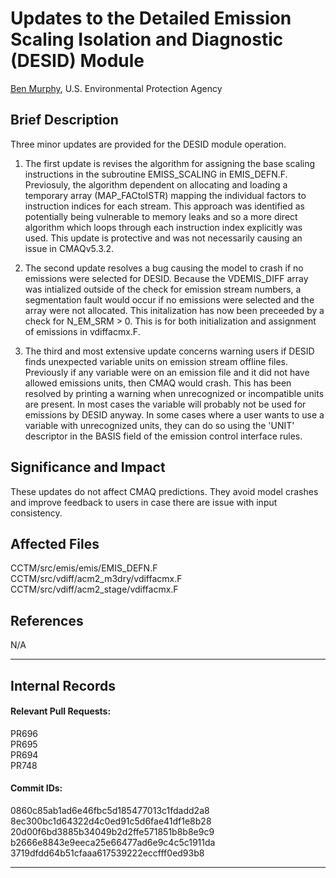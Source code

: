 # Updates to the Detailed Emission Scaling Isolation and Diagnostic (DESID) Module

[Ben Murphy](mailto:murphy.ben@epa.gov), U.S. Environmental Protection Agency

## Brief Description

Three minor updates are provided for the DESID module operation. 
1) The first update is revises the algorithm for assigning the base scaling instructions in the subroutine EMISS_SCALING in EMIS_DEFN.F. Previosuly, the algorithm dependent on allocating and loading a temporary array (MAP_FACtoISTR) mapping the individual factors to instruction indices for each stream. This approach was identified as potentially being vulnerable to memory leaks and so a more direct algorithm which loops through each instruction index explicitly was used. This update is protective and was not necessarily causing an issue in CMAQv5.3.2. 

2) The second update resolves a bug causing the model to crash if no emissions were selected for DESID. Because the VDEMIS_DIFF array was intialized outside of the check for emission stream numbers, a segmentation fault would occur if no emissions were selected and the array were not allocated. This initalization has now been preceeded by a check for N_EM_SRM > 0. This is for both initialization and assignment of emissions in vdiffacmx.F.    

3) The third and most extensive update concerns warning users if DESID finds unexpected variable units on emission stream offline files. Previously if any variable were on an emission file and it did not have allowed emissions units, then CMAQ would crash. This has been resolved by printing a warning when unrecognized or incompatible units are present. In most cases the variable will probably not be used for emissions by DESID anyway. In some cases where a user wants to use a variable with unrecognized units, they can do so using the 'UNIT' descriptor in the BASIS field of the emission control interface rules.

## Significance and Impact

These updates do not affect CMAQ predictions. They avoid model crashes and improve feedback to users in case there are issue with input consistency.

## Affected Files

CCTM/src/emis/emis/EMIS_DEFN.F
CCTM/src/vdiff/acm2_m3dry/vdiffacmx.F
CCTM/src/vdiff/acm2_stage/vdiffacmx.F


## References

N/A

-----
## Internal Records

#### Relevant Pull Requests:

PR696  
PR695  
PR694   
PR748   

#### Commit IDs:

0860c85ab1ad6e46fbc5d185477013c1fdadd2a8    
8ec300bc1d64322d4c0ed91c5d6fae41df1e8b28   
20d00f6bd3885b34049b2d2ffe571851b8b8e9c9   
b2666e8843e9eeca25e66477ad6e9c4c5c1911da  
3719dfdd64b51cfaaa617539222eccfff0ed93b8   


-----
